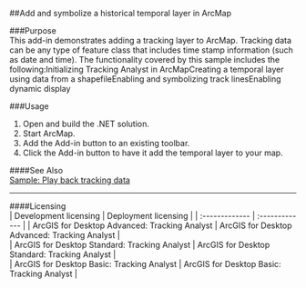 ##Add and symbolize a historical temporal layer in ArcMap

###Purpose  
This add-in demonstrates adding a tracking layer to ArcMap. Tracking data can be any type of feature class that includes time stamp information (such as date and time). The functionality covered by this sample includes the following:Initializing Tracking Analyst in ArcMapCreating a temporal layer using data from a shapefileEnabling and symbolizing track linesEnabling dynamic display   


###Usage
1. Open and build the .NET solution.  
1. Start ArcMap.  
1. Add the Add-in button to an existing toolbar.  
1. Click the Add-in button to have it add the temporal layer to your map.  







####See Also  
[Sample: Play back tracking data](../../../Net/Tracking/Samples/TAPlaybackTrackingData)  


---------------------------------

####Licensing  
| Development licensing | Deployment licensing | 
| :------------- | :------------- | 
| ArcGIS for Desktop Advanced: Tracking Analyst | ArcGIS for Desktop Advanced: Tracking Analyst |  
| ArcGIS for Desktop Standard: Tracking Analyst | ArcGIS for Desktop Standard: Tracking Analyst |  
| ArcGIS for Desktop Basic: Tracking Analyst | ArcGIS for Desktop Basic: Tracking Analyst |  


